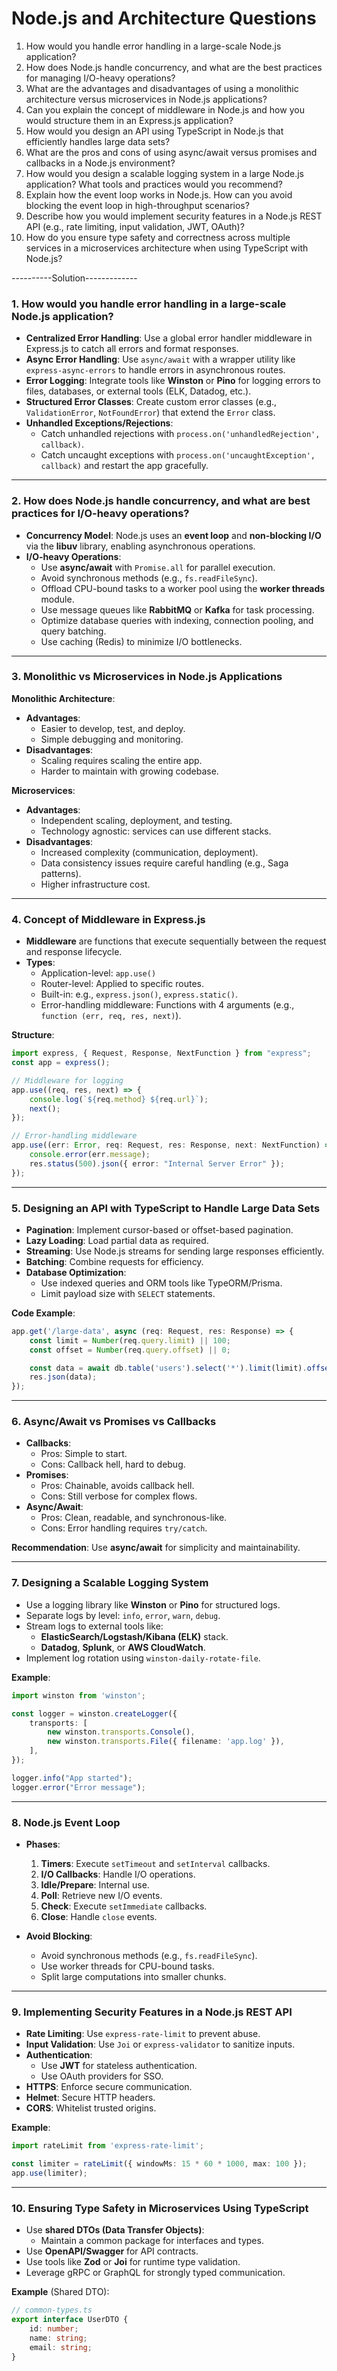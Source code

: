 # Node.js and Architecture Questions
1. How would you handle error handling in a large-scale Node.js application?
2. How does Node.js handle concurrency, and what are the best practices for managing I/O-heavy operations?
3. What are the advantages and disadvantages of using a monolithic architecture versus microservices in Node.js applications?
4. Can you explain the concept of middleware in Node.js and how you would structure them in an Express.js application?
5. How would you design an API using TypeScript in Node.js that efficiently handles large data sets?
6. What are the pros and cons of using async/await versus promises and callbacks in a Node.js environment?
7. How would you design a scalable logging system in a large Node.js application? What tools and practices would you recommend?
8. Explain how the event loop works in Node.js. How can you avoid blocking the event loop in high-throughput scenarios?
9. Describe how you would implement security features in a Node.js REST API (e.g., rate limiting, input validation, JWT, OAuth)?
10. How do you ensure type safety and correctness across multiple services in a microservices architecture when using TypeScript with Node.js?

----------Solution-------------
### **1. How would you handle error handling in a large-scale Node.js application?**
- **Centralized Error Handling**: Use a global error handler middleware in Express.js to catch all errors and format responses.
- **Async Error Handling**: Use `async/await` with a wrapper utility like `express-async-errors` to handle errors in asynchronous routes.
- **Error Logging**: Integrate tools like **Winston** or **Pino** for logging errors to files, databases, or external tools (ELK, Datadog, etc.).
- **Structured Error Classes**: Create custom error classes (e.g., `ValidationError`, `NotFoundError`) that extend the `Error` class.
- **Unhandled Exceptions/Rejections**:
   - Catch unhandled rejections with `process.on('unhandledRejection', callback)`.
   - Catch uncaught exceptions with `process.on('uncaughtException', callback)` and restart the app gracefully.

---

### **2. How does Node.js handle concurrency, and what are best practices for I/O-heavy operations?**
- **Concurrency Model**: Node.js uses an **event loop** and **non-blocking I/O** via the **libuv** library, enabling asynchronous operations.
- **I/O-heavy Operations**:
   - Use **async/await** with `Promise.all` for parallel execution.
   - Avoid synchronous methods (e.g., `fs.readFileSync`).
   - Offload CPU-bound tasks to a worker pool using the **worker threads** module.
   - Use message queues like **RabbitMQ** or **Kafka** for task processing.
   - Optimize database queries with indexing, connection pooling, and query batching.
   - Use caching (Redis) to minimize I/O bottlenecks.

---

### **3. Monolithic vs Microservices in Node.js Applications**
**Monolithic Architecture**:
- **Advantages**:
   - Easier to develop, test, and deploy.
   - Simple debugging and monitoring.
- **Disadvantages**:
   - Scaling requires scaling the entire app.
   - Harder to maintain with growing codebase.

**Microservices**:
- **Advantages**:
   - Independent scaling, deployment, and testing.
   - Technology agnostic: services can use different stacks.
- **Disadvantages**:
   - Increased complexity (communication, deployment).
   - Data consistency issues require careful handling (e.g., Saga patterns).
   - Higher infrastructure cost.

---

### **4. Concept of Middleware in Express.js**
- **Middleware** are functions that execute sequentially between the request and response lifecycle.
- **Types**:
   - Application-level: `app.use()`
   - Router-level: Applied to specific routes.
   - Built-in: e.g., `express.json()`, `express.static()`.
   - Error-handling middleware: Functions with 4 arguments (e.g., `function (err, req, res, next)`).

**Structure**:
```typescript
import express, { Request, Response, NextFunction } from "express";
const app = express();

// Middleware for logging
app.use((req, res, next) => {
    console.log(`${req.method} ${req.url}`);
    next();
});

// Error-handling middleware
app.use((err: Error, req: Request, res: Response, next: NextFunction) => {
    console.error(err.message);
    res.status(500).json({ error: "Internal Server Error" });
});
```

---

### **5. Designing an API with TypeScript to Handle Large Data Sets**
- **Pagination**: Implement cursor-based or offset-based pagination.
- **Lazy Loading**: Load partial data as required.
- **Streaming**: Use Node.js streams for sending large responses efficiently.
- **Batching**: Combine requests for efficiency.
- **Database Optimization**:
   - Use indexed queries and ORM tools like TypeORM/Prisma.
   - Limit payload size with `SELECT` statements.

**Code Example**:
```typescript
app.get('/large-data', async (req: Request, res: Response) => {
    const limit = Number(req.query.limit) || 100;
    const offset = Number(req.query.offset) || 0;

    const data = await db.table('users').select('*').limit(limit).offset(offset);
    res.json(data);
});
```

---

### **6. Async/Await vs Promises vs Callbacks**
- **Callbacks**:
   - Pros: Simple to start.
   - Cons: Callback hell, hard to debug.
- **Promises**:
   - Pros: Chainable, avoids callback hell.
   - Cons: Still verbose for complex flows.
- **Async/Await**:
   - Pros: Clean, readable, and synchronous-like.
   - Cons: Error handling requires `try/catch`.

**Recommendation**: Use **async/await** for simplicity and maintainability.

---

### **7. Designing a Scalable Logging System**
- Use a logging library like **Winston** or **Pino** for structured logs.
- Separate logs by level: `info`, `error`, `warn`, `debug`.
- Stream logs to external tools like:
   - **ElasticSearch/Logstash/Kibana (ELK)** stack.
   - **Datadog**, **Splunk**, or **AWS CloudWatch**.
- Implement log rotation using `winston-daily-rotate-file`.

**Example**:
```typescript
import winston from 'winston';

const logger = winston.createLogger({
    transports: [
        new winston.transports.Console(),
        new winston.transports.File({ filename: 'app.log' }),
    ],
});

logger.info("App started");
logger.error("Error message");
```

---

### **8. Node.js Event Loop**
- **Phases**:
   1. **Timers**: Execute `setTimeout` and `setInterval` callbacks.
   2. **I/O Callbacks**: Handle I/O operations.
   3. **Idle/Prepare**: Internal use.
   4. **Poll**: Retrieve new I/O events.
   5. **Check**: Execute `setImmediate` callbacks.
   6. **Close**: Handle `close` events.

- **Avoid Blocking**:
   - Avoid synchronous methods (e.g., `fs.readFileSync`).
   - Use worker threads for CPU-bound tasks.
   - Split large computations into smaller chunks.

---

### **9. Implementing Security Features in a Node.js REST API**
- **Rate Limiting**: Use `express-rate-limit` to prevent abuse.
- **Input Validation**: Use `Joi` or `express-validator` to sanitize inputs.
- **Authentication**:
   - Use **JWT** for stateless authentication.
   - Use OAuth providers for SSO.
- **HTTPS**: Enforce secure communication.
- **Helmet**: Secure HTTP headers.
- **CORS**: Whitelist trusted origins.

**Example**:
```typescript
import rateLimit from 'express-rate-limit';

const limiter = rateLimit({ windowMs: 15 * 60 * 1000, max: 100 });
app.use(limiter);
```

---

### **10. Ensuring Type Safety in Microservices Using TypeScript**
- Use **shared DTOs (Data Transfer Objects)**:
   - Maintain a common package for interfaces and types.
- Use **OpenAPI/Swagger** for API contracts.
- Use tools like **Zod** or **Joi** for runtime type validation.
- Leverage gRPC or GraphQL for strongly typed communication.

**Example** (Shared DTO):
```typescript
// common-types.ts
export interface UserDTO {
    id: number;
    name: string;
    email: string;
}
```

